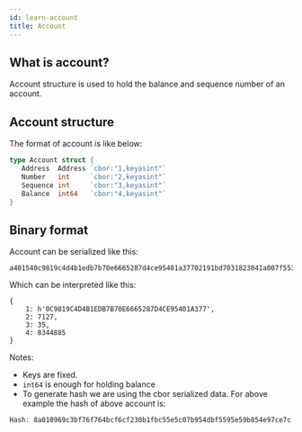 ```yaml
---
id: learn-account
title: Account
---
```


## What is account?

Account structure is used to hold the balance and sequence number of an account.

## Account structure

The format of account is like below:

```go
type Account struct {
   Address  Address `cbor:"1,keyasint"`
   Number   int     `cbor:"2,keyasint"`
   Sequence int     `cbor:"3,keyasint"`
   Balance  int64   `cbor:"4,keyasint"`
}
```

## Binary format

Account can be serialized like this:

```
a401540c9819c4d4b1edb7b70e6665287d4ce95401a37702191bd7031823041a007f5535
```

Which can be interpreted like this:

```
{
    1: h'0C9819C4D4B1EDB7B70E6665287D4CE95401A377',
    2: 7127,
    3: 35,
    4: 8344885
}
```

Notes:

- Keys are fixed.
- `int64` is enough for holding balance
- To generate hash we are using the cbor serialized data. For above example the hash of above
  account is:

```
Hash: 8a010969c3bf76f764bcf6cf230b1fbc55e5c07b954dbf5595e59b854e97ce7c
```
